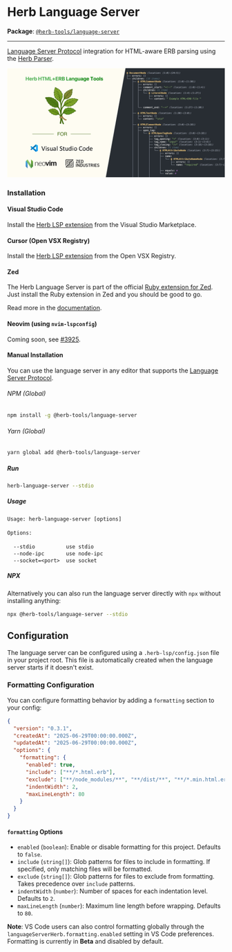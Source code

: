 # Herb Language Server

**Package**: [`@herb-tools/language-server`](https://www.npmjs.com/package/@herb-tools/language-server)

---

[Language Server Protocol](https://github.com/Microsoft/language-server-protocol) integration for HTML-aware ERB parsing using the [Herb Parser](/projects/parser).

![Herb Language Server in action](https://github.com/marcoroth/herb/raw/main/javascript/packages/language-server/assets/herb-lsp.png)

### Installation

#### Visual Studio Code

Install the [Herb LSP extension](https://marketplace.visualstudio.com/items?itemName=marcoroth.herb-lsp) from the Visual Studio Marketplace.

#### Cursor (Open VSX Registry)

Install the [Herb LSP extension](https://open-vsx.org/extension/marcoroth/herb-lsp) from the Open VSX Registry.

#### Zed

The Herb Language Server is part of the official [Ruby extension for Zed](https://github.com/zed-extensions/ruby). Just install the Ruby extension in Zed and you should be good to go.

Read more in the [documentation](https://zed.dev/docs/languages/ruby).

#### Neovim (using `nvim-lspconfig`)

Coming soon, see [#3925](https://github.com/neovim/nvim-lspconfig/pull/3925).

#### Manual Installation

You can use the language server in any editor that supports the [Language Server Protocol](https://microsoft.github.io/language-server-protocol/).

###### NPM (Global)

```bash
npm install -g @herb-tools/language-server
```

###### Yarn (Global)

```bash
yarn global add @herb-tools/language-server
```

##### Run

```bash
herb-language-server --stdio
```

##### Usage

```
Usage: herb-language-server [options]

Options:

  --stdio          use stdio
  --node-ipc       use node-ipc
  --socket=<port>  use socket
```

##### NPX

Alternatively you can also run the language server directly with `npx` without installing anything:

```bash
npx @herb-tools/language-server --stdio
```

## Configuration

The language server can be configured using a `.herb-lsp/config.json` file in your project root. This file is automatically created when the language server starts if it doesn't exist.

### Formatting Configuration

You can configure formatting behavior by adding a `formatting` section to your config:

```json
{
  "version": "0.3.1",
  "createdAt": "2025-06-29T00:00:00.000Z",
  "updatedAt": "2025-06-29T00:00:00.000Z",
  "options": {
    "formatting": {
      "enabled": true,
      "include": ["**/*.html.erb"],
      "exclude": ["**/node_modules/**", "**/dist/**", "**/*.min.html.erb"],
      "indentWidth": 2,
      "maxLineLength": 80
    }
  }
}
```

#### `formatting` Options

- `enabled` (`boolean`): Enable or disable formatting for this project. Defaults to `false`.
- `include` (`string[]`): Glob patterns for files to include in formatting. If specified, only matching files will be formatted.
- `exclude` (`string[]`): Glob patterns for files to exclude from formatting. Takes precedence over `include` patterns.
- `indentWidth` (`number`): Number of spaces for each indentation level. Defaults to `2`.
- `maxLineLength` (`number`): Maximum line length before wrapping. Defaults to `80`.

**Note**: VS Code users can also control formatting globally through the `languageServerHerb.formatting.enabled` setting in VS Code preferences. Formatting is currently in **Beta** and disabled by default.
